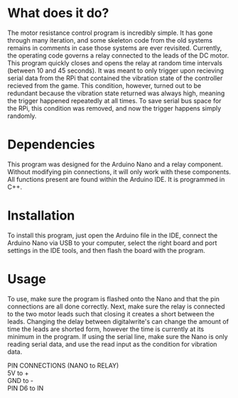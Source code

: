 # What does it do?

The motor resistance control program is incredibly simple. It has gone through many iteration, and some skeleton code from the old systems remains in comments in case those systems are ever revisited. Currently, the operating code governs a relay connected to the leads of the DC motor. This program quickly closes and opens the relay at random time intervals (between 10 and 45 seconds). It was meant to only trigger upon recieving serial data from the RPi that contained the vibration state of the controller recieved from the game. This condition, however, turned out to be redundant because the vibration state returned was always high, meaning the trigger happened repeatedly at all times. To save serial bus space for the RPi, this condition was removed, and now the trigger happens simply randomly.

# Dependencies

This program was designed for the Arduino Nano and a relay component. Without modifying pin connections, it will only work with these components. All functions present are found within the Arduino IDE. It is programmed in C++.

# Installation

To install this program, just open the Arduino file in the IDE, connect the Arduino Nano via USB to your computer, select the right board and port settings in the IDE tools, and then flash the board with the program.

# Usage

To use, make sure the program is flashed onto the Nano and that the pin connections are all done correctly. Next, make sure the relay is connected to the two motor leads such that closing it creates a short between the leads. Changing the delay between digitalwrite's can change the amount of time the leads are shorted form, however the time is currently at its minimum in the program. If using the serial line, make sure the Nano is only reading serial data, and use the read input as the condition for vibration data.

PIN CONNECTIONS (NANO to RELAY)  
5V to +  
GND to -  
PIN D6 to IN  